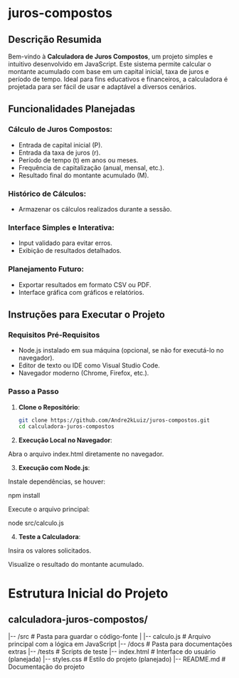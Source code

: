 # juros-compostos

## Descrição Resumida

Bem-vindo à **Calculadora de Juros Compostos**, um projeto simples e intuitivo desenvolvido em JavaScript. Este sistema permite calcular o montante acumulado com base em um capital inicial, taxa de juros e período de tempo. Ideal para fins educativos e financeiros, a calculadora é projetada para ser fácil de usar e adaptável a diversos cenários.

## Funcionalidades Planejadas

### Cálculo de Juros Compostos:

- Entrada de capital inicial (P).
- Entrada da taxa de juros (r).
- Período de tempo (t) em anos ou meses.
- Frequência de capitalização (anual, mensal, etc.).
- Resultado final do montante acumulado (M).

### Histórico de Cálculos:

- Armazenar os cálculos realizados durante a sessão.

### Interface Simples e Interativa:

- Input validado para evitar erros.
- Exibição de resultados detalhados.

### Planejamento Futuro:

- Exportar resultados em formato CSV ou PDF.
- Interface gráfica com gráficos e relatórios.

## Instruções para Executar o Projeto

### Requisitos Pré-Requisitos

- Node.js instalado em sua máquina (opcional, se não for executá-lo no navegador).
- Editor de texto ou IDE como Visual Studio Code.
- Navegador moderno (Chrome, Firefox, etc.).

### Passo a Passo

1. **Clone o Repositório**:

   ```bash
   git clone https://github.com/Andre2kLuiz/juros-compostos.git
   cd calculadora-juros-compostos
   
2. **Execução Local no Navegador**:

Abra o arquivo index.html diretamente no navegador.

3. **Execução com Node.js**:

Instale dependências, se houver:

npm install

Execute o arquivo principal:

node src/calculo.js

4. **Teste a Calculadora**:

Insira os valores solicitados.

Visualize o resultado do montante acumulado.

# Estrutura Inicial do Projeto

## calculadora-juros-compostos/
|-- /src           # Pasta para guardar o código-fonte
|   |-- calculo.js  # Arquivo principal com a lógica em JavaScript
|-- /docs          # Pasta para documentações extras
|-- /tests         # Scripts de teste
|-- index.html     # Interface do usuário (planejada)
|-- styles.css     # Estilo do projeto (planejado)
|-- README.md      # Documentação do projeto
